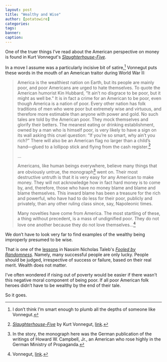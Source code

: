 ```yaml
---
layout: post
title: "Wealthy and Wise"
author: [potatowire]
categories: 
tags: 
banner: 
caption:
---
```


One of the truer things I’ve read about the American perspective on money is found in Kurt Vonnegut's [_Slaughterhouse-Five_][1].

In a move I assume was a particularly incisive bit of satire,[^1] Vonnegut puts these words in the mouth of an American traitor during World War II:

> America is the wealthiest nation on Earth, but its people are mainly poor, and poor Americans are urged to hate themselves. To quote the American humorist Kin Hubbard, “It ain’t no disgrace to be poor, but it might as well be.” It is in fact a crime for an American to be poor, even though America is a nation of poor. Every other nation has folk traditions of men who were poor but extremely wise and virtuous, and therefore more estimable than anyone with power and gold. No such tales are told by the American poor. They mock themselves and glorify their betters. The meanest eating or drinking establishment, owned by a man who is himself poor, is very likely to have a sign on its wall asking this cruel question: “If you’re so smart, why ain’t you rich?” There will also be an American flag no larger than a child’s hand—glued to a lollipop stick and flying from the cash register.[^2]
> 
> ...
> 
> Americans, like human beings everywhere, believe many things that are obviously untrue, the monograph[^3] went on. Their most destructive untruth is that it is very easy for any American to make money. They will not acknowledge how in fact hard money is to come by, and, therefore, those who have no money blame and blame and blame themselves. This inward blame has been a treasure for the rich and powerful, who have had to do less for their poor, publicly and privately, than any other ruling class since, say, Napoleonic times. 
> 
> Many novelties have come from America. The most startling of these, a thing without precedent, is a mass of undignified poor. They do not love one another because they do not love themselves...[^4]

We don’t have to look very far to find examples of the wealthy being improperly presumed to be wise. 

That is one of the [lessons][5] in Nassim Nicholas Taleb's [_Fooled by Randomness_][6]. Namely, many successful people are only lucky. People should be judged, irrespective of success or failure, based on their real merit. Wealth does not matter.

I’ve often wondered if rising out of poverty would be easier if there wasn’t this negative moral component of being poor. If all poor American folk heroes didn’t have to be wealthy by the end of their tale.

So it goes.

[^1]:	I don’t think I’m smart enough to plumb all the depths of someone like Vonnegut.

[^2]:	[_Slaughterhouse-Five_][2] by Kurt Vonnegut, [link][3].

[^3]:	In the story, the monograph here was the German publication of the writings of Howard W. Campbell, Jr., an American who rose highly in the German Ministry of Propaganda.

[^4]:	Vonnegut, [link][4].

[1]:	http://amzn.to/2yxCzHV
[2]:	http://amzn.to/2yxCzHV
[3]:	http://a.co/4JXLJsl
[4]:	http://a.co/1UlhgUK
[5]:	https://with.thegra.in/archive?search=randomness
[6]:	https://www.amazon.com/dp/B001FA0W5W/?tag=potatowire-20